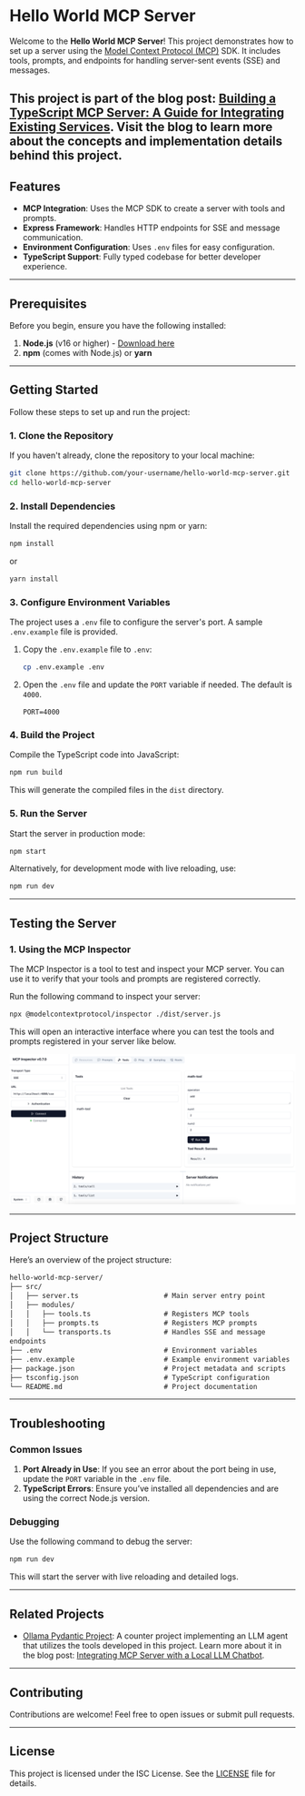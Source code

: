 # Hello World MCP Server

Welcome to the **Hello World MCP Server**! This project demonstrates how to set up a server using the [Model Context Protocol (MCP)](https://github.com/modelcontextprotocol/typescript-sdk) SDK. It includes tools, prompts, and endpoints for handling server-sent events (SSE) and messages.

This project is part of the blog post: [Building a TypeScript MCP Server: A Guide for Integrating Existing Services](https://medium.com/@jageenshukla/building-a-typescript-mcp-server-a-guide-for-integrating-existing-services-5bde3fc13b23). Visit the blog to learn more about the concepts and implementation details behind this project.   
---

## Features

- **MCP Integration**: Uses the MCP SDK to create a server with tools and prompts.
- **Express Framework**: Handles HTTP endpoints for SSE and message communication.
- **Environment Configuration**: Uses `.env` files for easy configuration.
- **TypeScript Support**: Fully typed codebase for better developer experience.

---

## Prerequisites

Before you begin, ensure you have the following installed:

1. **Node.js** (v16 or higher) - [Download here](https://nodejs.org/)
2. **npm** (comes with Node.js) or **yarn**

---

## Getting Started

Follow these steps to set up and run the project:

### 1. Clone the Repository

If you haven't already, clone the repository to your local machine:

```bash
git clone https://github.com/your-username/hello-world-mcp-server.git
cd hello-world-mcp-server
```

### 2. Install Dependencies

Install the required dependencies using npm or yarn:

```bash
npm install
```

or

```bash
yarn install
```

### 3. Configure Environment Variables

The project uses a `.env` file to configure the server's port. A sample `.env.example` file is provided.

1. Copy the `.env.example` file to `.env`:

   ```bash
   cp .env.example .env
   ```

2. Open the `.env` file and update the `PORT` variable if needed. The default is `4000`.

   ```env
   PORT=4000
   ```

### 4. Build the Project

Compile the TypeScript code into JavaScript:

```bash
npm run build
```

This will generate the compiled files in the `dist` directory.

### 5. Run the Server

Start the server in production mode:

```bash
npm start
```

Alternatively, for development mode with live reloading, use:

```bash
npm run dev
```

---

## Testing the Server

### 1. Using the MCP Inspector

The MCP Inspector is a tool to test and inspect your MCP server. You can use it to verify that your tools and prompts are registered correctly.

Run the following command to inspect your server:

```bash
npx @modelcontextprotocol/inspector ./dist/server.js
```

This will open an interactive interface where you can test the tools and prompts registered in your server like below.

![Hello World MCP Server](./assets/MCP_Inspector.png "Hello World MCP Server")

---

## Project Structure

Here’s an overview of the project structure:

```
hello-world-mcp-server/
├── src/
│   ├── server.ts                     # Main server entry point
│   ├── modules/
│   │   ├── tools.ts                  # Registers MCP tools
│   │   ├── prompts.ts                # Registers MCP prompts
│   │   └── transports.ts             # Handles SSE and message endpoints
├── .env                              # Environment variables
├── .env.example                      # Example environment variables
├── package.json                      # Project metadata and scripts
├── tsconfig.json                     # TypeScript configuration
└── README.md                         # Project documentation
```

---

## Troubleshooting

### Common Issues

1. **Port Already in Use**: If you see an error about the port being in use, update the `PORT` variable in the `.env` file.
2. **TypeScript Errors**: Ensure you’ve installed all dependencies and are using the correct Node.js version.

### Debugging

Use the following command to debug the server:

```bash
npm run dev
```

This will start the server with live reloading and detailed logs.

---

## Related Projects

- [Ollama Pydantic Project](https://github.com/jageenshukla/ollama-pydantic-project): A counter project implementing an LLM agent that utilizes the tools developed in this project. Learn more about it in the blog post: [Integrating MCP Server with a Local LLM Chatbot](https://medium.com/@jageenshukla/ollama-pydantic-project-integrating-mcp-server-with-a-local-llm-chatbot-30e25becdaa2).

---

## Contributing

Contributions are welcome! Feel free to open issues or submit pull requests.

---

## License

This project is licensed under the ISC License. See the [LICENSE](LICENSE) file for details.
